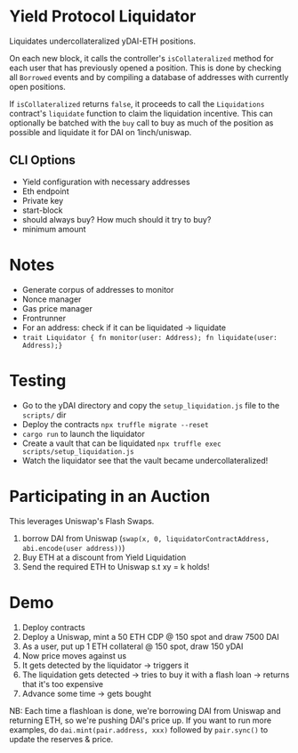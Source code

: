# Yield Protocol Liquidator

Liquidates undercollateralized yDAI-ETH positions.

On each new block, it calls the controller's `isCollateralized` method for each user
that has previously opened a position. This is done by checking all `Borrowed` events 
and by compiling a database of addresses with currently open positions.

If `isCollateralized` returns `false`, it proceeds to call the `Liquidations` contract's 
`liquidate` function to claim the liquidation incentive. This can optionally be batched
with the `buy` call to buy as much of the position as possible and liquidate it 
for DAI on 1inch/uniswap.

## CLI Options

- Yield configuration with necessary addresses
- Eth endpoint
- Private key
- start-block
- should always buy? How much should it try to buy?
- minimum amount

# Notes

- Generate corpus of addresses to monitor
- Nonce manager
- Gas price manager
- Frontrunner
- For an address: check if it can be liquidated -> liquidate
- `trait Liquidator { fn monitor(user: Address); fn liquidate(user: Address);}`

# Testing 

- Go to the yDAI directory and copy the `setup_liquidation.js` file to the `scripts/` dir
- Deploy the contracts `npx truffle migrate --reset`
- `cargo run` to launch the liquidator
- Create a vault that can be liquidated `npx truffle exec scripts/setup_liquidation.js`
- Watch the liquidator see that the vault became undercollateralized!

# Participating in an Auction

This leverages Uniswap's Flash Swaps.

1. borrow DAI from Uniswap (`swap(x, 0, liquidatorContractAddress, abi.encode(user address))`)
2. Buy ETH at a discount from Yield Liquidation
3. Send the required ETH to Uniswap s.t xy = k holds!

# Demo

1. Deploy contracts
2. Deploy a Uniswap, mint a 50 ETH CDP @ 150 spot and draw 7500 DAI
3. As a user, put up 1 ETH collateral @ 150 spot, draw 150 yDAI
4. Now price moves against us
5. It gets detected by the liquidator -> triggers it
6. The liquidation gets detected -> tries to buy it with a flash loan -> returns that it's too expensive
7. Advance some time -> gets bought

NB: Each time a flashloan is done, we're borrowing DAI from Uniswap and returning ETH, so we're pushing DAI's price up. If you want to run more examples, do `dai.mint(pair.address, xxx)` followed by `pair.sync()` to update the reserves & price.
